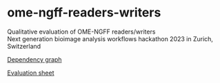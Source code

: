# ome-ngff-readers-writers
Qualitative evaluation of OME-NGFF readers/writers  
Next generation bioimage analysis workflows hackathon 2023 in Zurich, Switzerland

[Dependency graph](https://drive.google.com/file/d/1N9tA_xWy38mv3tq1UXw0Btmj4H_XhcnT/view?usp=sharing)

[Evaluation sheet](https://docs.google.com/spreadsheets/d/1airVWkmQGaVopHgtW1tL8k4YJM55DO9I5QA6jnpu1nk/edit?usp=sharing)
